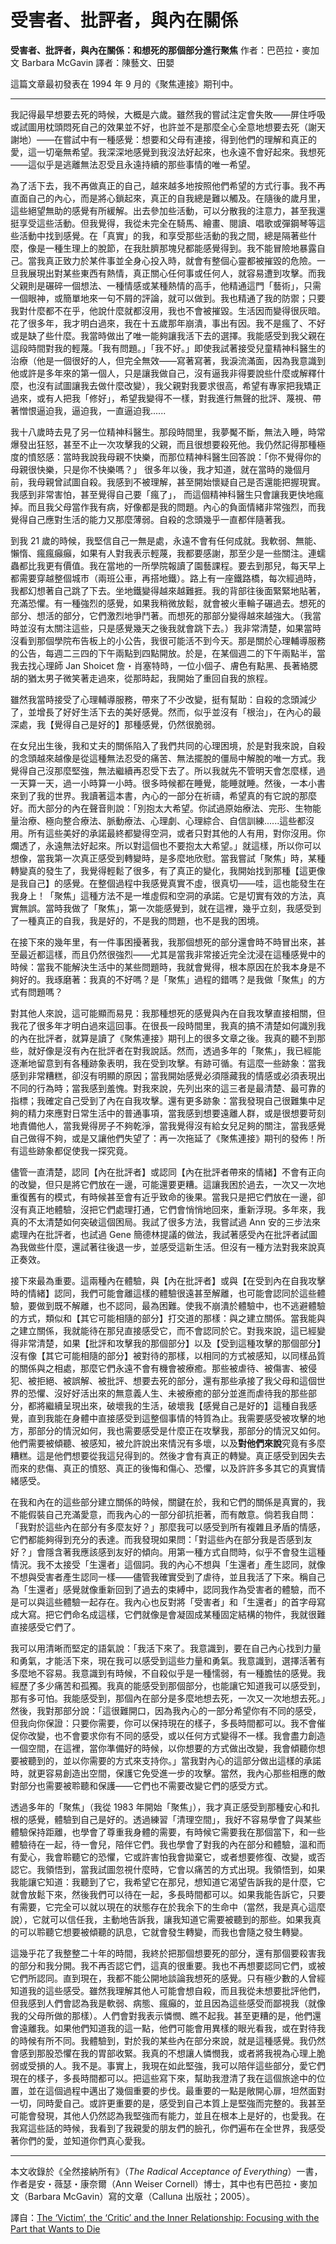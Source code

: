 # 受害者、批評者，與內在關係
**受害者、批評者，與內在關係：和想死的那個部分進行聚焦**
作者：巴芭拉・麥加文 Barbara McGavin
譯者：陳藝文、田嬰

這篇文章最初發表在 1994 年 9 月的《聚焦連接》期刊中。

---

我記得最早想要去死的時候，大概是六歲。雖然我的嘗試注定會失敗——屏住呼吸或試圖用枕頭悶死自己的效果並不好，也許並不是那麼全心全意地想要去死（謝天謝地）——在嘗試中有一種感覺：想要和父母有連接，得到他們的理解和真正的愛，這一切毫無希望。我深深地感覺到我沒法好起來，也永遠不會好起來。我想死——這似乎是逃離無法忍受且永遠持續的那些事情的唯一希望。

為了活下去，我不再做真正的自己，越來越多地按照他們希望的方式行事。我不再直面自己的內心，而是將心鎖起來，真正的自我總是難以觸及。在隨後的歲月里，這些絕望無助的感覺有所緩解。出去參加些活動，可以分散我的注意力，甚至我還挺享受這些活動。但我覺得，我從未完全在騎馬、繪畫、閱讀、唱歌或彈鋼琴等這些活動中找到感覺。在「真實」的我，和享受那些活動的我之間，總是隔著些什麼，像是一種生理上的脫節，在我肚臍那塊兒都能感覺得到。我不能冒險地暴露自己。當我真正致力於某件事並全身心投入時，就會有整個心靈都被摧毀的危險。一旦我展現出對某些東西有熱情，真正關心任何事或任何人，就容易遭到攻擊。而我父親則是碾碎一個想法、一種情感或某種熱情的高手，他精通這門「藝術」，只需一個眼神，或簡單地來一句不屑的評論，就可以做到。我也精通了我的防禦；只要我對什麼都不在乎，他說什麼就都沒用，我也不會被摧毀。生活因而變得很灰暗。花了很多年，我才明白過來，我在十五歲那年崩潰，事出有因。我不是瘋了、不好或是缺了些什麼。我當時做出了唯一能夠讓我活下去的選擇。我能感受到我父親在這段時間對我的輕蔑。「我有問題。」「我不好。」即使我試著接受兒童精神科醫生的治療（他是一個很好的人，但完全無效——寫著寫著，我淚流滿面，因為我意識到他或許是多年來的第⼀個人，只是讓我做⾃⼰，沒有逼我非得要說些什麼或解釋什麼，也沒有試圖讓我去做什麼改變），我父親對我要求很高，希望有專家把我矯正過來，或有人把我「修好」，希望我變得不一樣，對我進行無聲的批評、蔑視、帶著憎恨逼迫我，逼迫我，一直逼迫我...... 

我十八歲時去見了另一位精神科醫生。那段時間里，我夢魘不斷，無法入睡，時常爆發出狂怒，甚至不止一次攻擊我的父親，而且很想要殺死他。我仍然記得那種極度的憤怒感：當時我說我母親不快樂，而那位精神科醫生回答說：「你不覺得你的母親很快樂，只是你不快樂嗎？」 很多年以後，我才知道，就在當時的幾個月前，我母親曾試圖自殺。我感到不被理解，甚至開始懷疑⾃⼰是否還能把握現實。我感到非常害怕，甚至覺得⾃⼰要「瘋了」， ⽽這個精神科醫生只會讓我更快地瘋掉。而且我父母當作我有病，好像都是我的問題。內⼼的負⾯情緒非常強烈，⽽我覺得自己應對⽣活的能⼒⼜那麼薄弱。⾃殺的念頭幾乎⼀直都伴隨著我。

到我 21 歲的時候，我堅信自己一無是處，永遠不會有任何成就。我軟弱、無能、懶惰、瘋瘋癲癲，如果有人對我表示輕蔑，我都要感謝，那至少是一些關注。連蠕蟲都比我更有價值。我在當地的一所學院報讀了園藝課程。要去到那兒，每天早上都需要穿越整個城市（兩班公車，再搭地鐵）。路上有一座鐵路橋，每次經過時，我都幻想著自己跳了下去。坐地鐵變得越來越難捱。我的背部往後面緊緊地貼著，充滿恐懼。有一種強烈的感覺，如果我稍微放鬆，就會被火車輪子碾過去。想死的部分、想活的部分，它們激烈地爭鬥著。而想死的那部分變得越來越強大。（我當時並沒有太關注這些，只是感覺幾天之後我就會跳下去。）我非常清楚，如果當時沒看到那個學院布告板上的小公告，我很可能活不到今天。那是關於心理輔導服務的公告，每週二三四的下午兩點到四點開放。於是，在某個週二的下午兩點半，當我去找心理師 Jan Shoicet 詹・肖塞特時，一位小個子、膚色有點黑、長著絡腮胡的猶太男子微笑著走過來，從那時起，我開始了重回自我的旅程。

雖然我當時接受了心理輔導服務，帶來了不少改變，挺有幫助：自殺的念頭減少了，並增長了好好生活下去的美好感覺。然而，似乎並沒有「根治」，在內心的最深處，我【覺得自己是好的】那種感覺，仍然很脆弱。

在女兒出生後，我和丈夫的關係陷入了我們共同的心理困境，於是對我來說，自殺的念頭越來越像是從這種無法忍受的痛苦、無法擺脫的僵局中解脫的唯一方式。我覺得自己沒那麼堅強，無法繼續再忍受下去了。所以我就先不管明天會怎麼樣，過一天算一天，過一小時算一小時。很多時候都在睡覺，能睡就睡。然後，一本小書來到了我的世界。我讀著這本書，內心的一部分在祈禱，希望真的有它說的那麼好。而大部分的內在聲音則說：「別抱太大希望。你試過原始療法、完形、生物能量治療、極向整合療法、脈動療法、心理劇、心理綜合、自信訓練......這些都沒用。所有這些美好的承諾最終都變得空洞，或者只對其他的人有用，對你沒用。你爛透了，永遠無法好起來。所以對這個也不要抱太大希望。」就這樣，所以你可以想像，當我第一次真正感受到轉變時，是多麼地欣慰。當我嘗試「聚焦」時，某種轉變真的發生了，我覺得輕鬆了很多，有了真正的變化，我開始找到那種【這更像是我自己】的感覺。在整個過程中我感覺真實不虛，很真切——哇，這也能發生在我身上！「聚焦」這種方法不是一堆虛假和空洞的承諾。它是切實有效的方法，真實無誤。當時我做了「聚焦」，第一次能感覺到，就在這裡，幾乎立刻，我感受到了一種真正的自我，我是好的，不是我的問題，也不是我的困境。

在接下來的幾年里，有一件事困擾著我，我那個想死的部分還會時不時冒出來，甚至最近都這樣，而且仍然很強烈——尤其是當我非常接近完全沈浸在這種感覺中的時候：當我不能解決生活中的某些問題時，我就會覺得，根本原因在於我本身是不夠好的。我琢磨著：我真的不好嗎？是「聚焦」過程的錯嗎？是我做「聚焦」的方式有問題嗎？

對其他人來說，這可能顯而易見：我那種想死的感覺與內在自我攻擊直接相關，但我花了很多年才明白過來這回事。在很長一段時間里，我真的搞不清楚如何識別我的內在批評者，就算是讀了《聚焦連接》期刊上的很多文章之後。我真的聽不到那些，就好像是沒有內在批評者在對我說話。然而，透過多年的「聚焦」，我已經能逐漸地留意到有各種跡象表明，我在受到攻擊。有跡可循。有這麼一些跡象：當我感到非常糟糕，卻沒有明顯的原因；當我開始感覺必須隱藏我的情感或必須表現出不同的行為時；當我感到羞愧。對我來說，先列出來的這三者是最清楚、最可靠的指標；我確定自己受到了內在自我攻擊。還有更多跡象：當我發現自己很難集中足夠的精力來應對日常生活中的普通事項，當我感到想要遠離人群，或是很想要苛刻地責備他人，當我覺得房子不夠乾淨，當我覺得沒有給女兒足夠的關注，當我感覺自己做得不夠，或是又讓他們失望了：再一次拖延了《聚焦連接》期刊的發佈！所有這些跡象都促使我一探究竟。

儘管一直清楚，認同【內在批評者】或認同【內在批評者帶來的情緒】不會有正向的改變，但只是將它們放在一邊，可能還要更糟。這讓我困於過去，一次又一次地重復舊有的模式，有時候甚至會有近乎致命的後果。當我只是把它們放在一邊，卻沒有真正地體驗，沒把它們處理打通，它們會悄悄地回來，重新浮現。多年來，我真的不太清楚如何突破這個困局。我試了很多方法，我嘗試過 Ann 安的三步法來處理內在批評者，也試過 Gene 簡德林提議的做法，我試著感受內在批評者試圖為我做些什麼，還試著往後退一步，並感受這新生活。但沒有一種方法對我來說真正奏效。

接下來最為重要。這兩種內在體驗，與【內在批評者】或與【在受到內在自我攻擊時的情緒】認同，我們可能會離這樣的體驗很遠甚至解離，也可能會認同於這些體驗，要做到既不解離，也不認同，最為困難。使我不崩潰於體驗中，也不逃避體驗的方式，類似和【其它可能相隨的部分】打交道的那樣：與之建立關係。當我能與之建立關係，我就能待在那兒直接感受它，而不會認同於它。對我來說，這已經變得非常清楚，如果【批評和攻擊我的那個部分】以及【受到這種攻擊的那個部分】沒有像【其它可能相隨的部分】被對待的那樣，以相同的方式被感知，以同樣品質的關係與之相處，那麼它們永遠不會有機會被療癒。那些被虐待、被傷害、被侵犯、被拒絕、被誤解、被批評、想要去死的部分，還有那些承接了我⽗⺟和這個世界的恐懼、沒好好活出來的無意義⼈⽣、未被療癒的部分並進而虐待我的那些部分，都將繼續呈現出來，破壞我的生活，破壞我【感覺自己是好的】這種自我感覺，直到我能在身體中直接感受到這整個事情的特質為止。我需要感受被攻擊的地方，那部分的情況如何，我也需要感受是什麼正在攻擊我，那部分的情況又如何。他們需要被傾聽、被感知，被允許說出來情況有多壞，以及**對他們來說**究竟有多麼糟糕。這是他們想要從我這兒得到的。然後才會有真正的轉變。真正感受到因失去而來的悲傷、真正的憤怒、真正的後悔和傷心、恐懼，以及許許多多其它的真實情緒感受。

在我和內在的這些部分建立關係的時候，關鍵在於，我和它們的關係是真實的，我不能假裝自己充滿愛意，而我內心的一部分卻抗拒著，而有敵意。倘若我自問：「我對於這些內在部分有多麼友好？」那麼我可以感受到所有複雜且矛盾的情感，它們都能夠得到充分的表達。而我發現如果問：「對這些內在部分我是否感到友好？」會隱含著我應該感到友好的傾向。用第一種方式自問時，似乎不會發生這種情況。我不太接受「生還者」這個詞。我的內心不想與「生還者」產生認同，就像不想與受害者產生認同一樣——儘管我確實受到了虐待，並且我活了下來。稱自己為「生還者」感覺就像重新回到了過去的束縛中，認同我作為受害者的體驗，而不是可以與這些體驗一起存在。我內心也反對將「受害者」和「生還者」的首字母寫成大寫。把它們命名成這樣，它們就像是會凝固成某種固定結構的物件，我就很難直接感受它們了。

我可以用清晰而堅定的語氣說：「我活下來了。我意識到，要在⾃⼰內⼼找到⼒量和勇氣，才能活下來，現在我可以感受到這些力量和勇氣。我意識到，選擇活著有多麼地不容易。我意識到有時候，不自殺似乎是一種懦弱，有一種膽怯的感覺。我經歷了多少痛苦和孤獨。我真的能感受到那個部分，也能讓它知道我可以感受到，那有多可怕。我能感受到，那個內在部分是多麼地想去死，一次又一次地想去死。」然後，我對那部分說：「這很難開⼝，因為我內⼼的⼀部分希望你有不同的感受，但我向你保證：只要你需要，你可以保持現在的樣⼦，多長時間都可以。我不會催促你改變，也不會要求你有不同的感受，或以任何⽅式變得不⼀樣。我會盡⼒創造⼀個空間，在這裡，當你準備好的時候，以你想要的⽅式做出改變，我會傾聽你想要被聽到的，並以你需要的⽅式來⽀持你。」當我對內⼼的這部分做出這樣的承諾時，就更容易創造出空間，保護它免受進⼀步的攻擊。當然，我內心那些相應的敵對部分也需要被聆聽和保護——它們也不需要改變它們的感受方式。

透過多年的「聚焦」（我從 1983 年開始「聚焦」），我才真正感受到那種安心和扎根的感覺，體驗到自己是好的。透過練習「清理空間」，我好不容易學會了與某些體驗保持距離，也學會了尊重我身體的需要，有時候它需要我在那個當下，和一些體驗待在一起，待一會兒，陪伴它們。我也學會了對我的內在部分和體驗，溫和而有愛心，我會聆聽它的恐懼，它或許害怕我會拋棄它，或者想要修復、改變，或否認它。我領悟到，當我試圖忽視什麼時，它會以痛苦的方式出現。我領悟到，如果我能讓它知道：我聽到了它，我希望它在那兒，想知道它渴望告訴我的是什麼，它就會放鬆下來，然後我們可以待在⼀起，多長時間都可以。如果我能告訴它，只要有需要，它完全可以就以現在的狀態存在於我余下的生命中（當然，我是真心這麼說），它就可以信任我，主動地告訴我，讓我知道它需要被聽到的那些。如果我真的可以聆聽它想要被傾聽的訊息，它就會發生轉變，而我也會隨之發生轉變。

這幾乎花了我整整二十年的時間，我終於把那個想要死的部分，還有那個要殺害我的部分和我分開。我不再否認它們，這真的很重要。我也不再想要認同它們，或被它們所認同。直到現在，我都不能公開地談論我想死的感覺。只有極少數的人曾經知道我的這些感受。雖然我理解其他人可能會想自殺，而且我從未想要批評他們，但我感到人們會認為我是軟弱、病態、瘋癲的，並且因為這些感受而鄙視我（就像我的父母所做的那樣）。⼈們會對我表⽰憐憫、瞧不起我。甚⾄更糟的是，他們還會遠離我。如果他們知道我的這一點，他們可能會用異樣的眼光看我，或在對待我的時候有所不同。我體驗到，對於我的某些內在部分來說，就是這種感覺。我仍然會感到那股恐懼在我的胃部收緊。我真的不想讓人憐憫我，或者將我視為心理上脆弱或受損的人。我不是。事實上，我現在如此堅強，我可以陪伴這些部分，愛它們現在的樣子，多長時間都可以。把這些寫下來，幫助我澄清了我在這個旅途中的位置，並在這個過程中邁出了幾個重要的步伐。最重要的一點是敞開心扉，坦然面對一切，同時愛自己。或許更重要的是，感受到自己本質上是堅強而完整的。我甚至可能會發現，其他人仍然認為我堅強而有能力，並且在根本上是好的，也愛我。在我寫這些話的時候，我看到了我親愛的朋友們的臉孔，你們遍布在全世界，我感受著你們的愛，並知道你們真心愛我。

---

本文收錄於《全然接納所有》（*The Radical Acceptance of Everything*）一書，作者是安・薇瑟・康奈爾（Ann Weiser Cornell）博士，其中也有巴芭拉・麥加文（Barbara McGavin）寫的文章（Calluna 出版社；2005）。

譯自：[The ‘Victim’, the ‘Critic’ and the Inner Relationship: Focusing with the Part that Wants to Die](https://focusingresources.com/the-victim-the-critic-and-the-inner-relationship-focusing-with-the-part-that-wants-to-die/)
